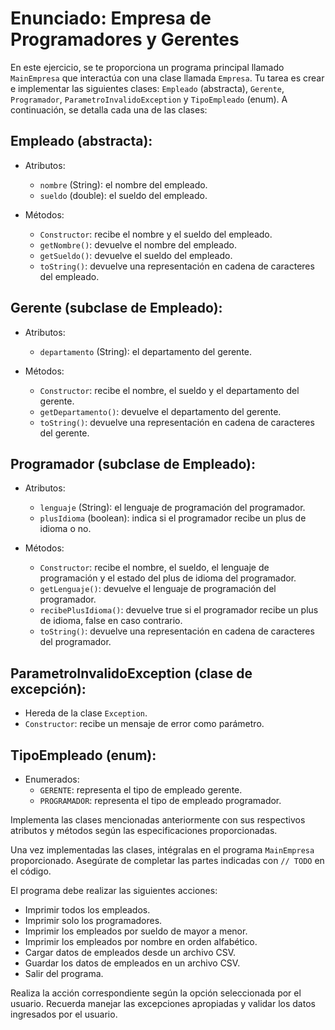 # Enunciado: Empresa de Programadores y Gerentes

En este ejercicio, se te proporciona un programa principal llamado `MainEmpresa` que interactúa con una clase llamada `Empresa`. Tu tarea es crear e implementar las siguientes clases: `Empleado` (abstracta), `Gerente`, `Programador`, `ParametroInvalidoException` y `TipoEmpleado` (enum). A continuación, se detalla cada una de las clases:

## Empleado (abstracta):

- Atributos:
  - `nombre` (String): el nombre del empleado.
  - `sueldo` (double): el sueldo del empleado.

- Métodos:
  - `Constructor`: recibe el nombre y el sueldo del empleado.
  - `getNombre()`: devuelve el nombre del empleado.
  - `getSueldo()`: devuelve el sueldo del empleado.
  - `toString()`: devuelve una representación en cadena de caracteres del empleado.

## Gerente (subclase de Empleado):

- Atributos:
  - `departamento` (String): el departamento del gerente.

- Métodos:
  - `Constructor`: recibe el nombre, el sueldo y el departamento del gerente.
  - `getDepartamento()`: devuelve el departamento del gerente.
  - `toString()`: devuelve una representación en cadena de caracteres del gerente.

## Programador (subclase de Empleado):

- Atributos:
  - `lenguaje` (String): el lenguaje de programación del programador.
  - `plusIdioma` (boolean): indica si el programador recibe un plus de idioma o no.

- Métodos:
  - `Constructor`: recibe el nombre, el sueldo, el lenguaje de programación y el estado del plus de idioma del programador.
  - `getLenguaje()`: devuelve el lenguaje de programación del programador.
  - `recibePlusIdioma()`: devuelve true si el programador recibe un plus de idioma, false en caso contrario.
  - `toString()`: devuelve una representación en cadena de caracteres del programador.

## ParametroInvalidoException (clase de excepción):

- Hereda de la clase `Exception`.
- `Constructor`: recibe un mensaje de error como parámetro.

## TipoEmpleado (enum):

- Enumerados:
  - `GERENTE`: representa el tipo de empleado gerente.
  - `PROGRAMADOR`: representa el tipo de empleado programador.

Implementa las clases mencionadas anteriormente con sus respectivos atributos y métodos según las especificaciones proporcionadas.

Una vez implementadas las clases, intégralas en el programa `MainEmpresa` proporcionado. Asegúrate de completar las partes indicadas con `// TODO` en el código.

El programa debe realizar las siguientes acciones:

- Imprimir todos los empleados.
- Imprimir solo los programadores.
- Imprimir los empleados por sueldo de mayor a menor.
- Imprimir los empleados por nombre en orden alfabético.
- Cargar datos de empleados desde un archivo CSV.
- Guardar los datos de empleados en un archivo CSV.
- Salir del programa.

Realiza la acción correspondiente según la opción seleccionada por el usuario. Recuerda manejar las excepciones apropiadas y validar los datos ingresados por el usuario.
